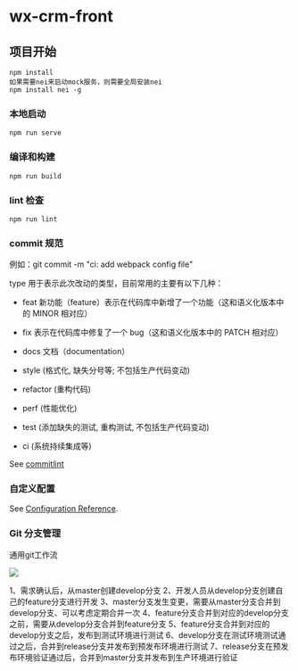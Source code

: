 # wx-crm-front

## 项目开始
```
npm install
如果需要nei来启动mock服务，则需要全局安装nei
npm install nei -g
```

### 本地启动
```
npm run serve
```

### 编译和构建
```
npm run build
```

### lint 检查
```
npm run lint
```
### commit 规范
例如：git commit -m "ci: add webpack config file"

type 用于表示此次改动的类型，目前常用的主要有以下几种：

- feat 新功能（feature）表示在代码库中新增了一个功能（这和语义化版本中的 MINOR 相对应）

- fix 表示在代码库中修复了一个 bug（这和语义化版本中的 PATCH 相对应）

- docs 文档（documentation）

- style (格式化, 缺失分号等; 不包括生产代码变动)

- refactor (重构代码)

- perf (性能优化)

- test (添加缺失的测试, 重构测试, 不包括生产代码变动)

- ci (系统持续集成等)

See [commitlint](https://github.com/marionebl/commitlint/tree/master/%40commitlint/config-conventional#type-enum)


### 自定义配置
See [Configuration Reference](https://cli.vuejs.org/config/).

### Git 分支管理

通用git工作流

<img src="http://nos.netease.com/edu-image/1548294632426-yzs.jpeg">

1、需求确认后，从master创建develop分支
2、开发人员从develop分支创建自己的feature分支进行开发
3、master分支发生变更，需要从master分支合并到develop分支、可以考虑定期合并一次
4、feature分支合并到对应的develop分支之前，需要从develop分支合并到feature分支
5、feature分支合并到对应的develop分支之后，发布到测试环境进行测试
6、develop分支在测试环境测试通过之后，合并到release分支并发布到预发布环境进行测试
7、release分支在预发布环境验证通过后，合并到master分支并发布到生产环境进行验证